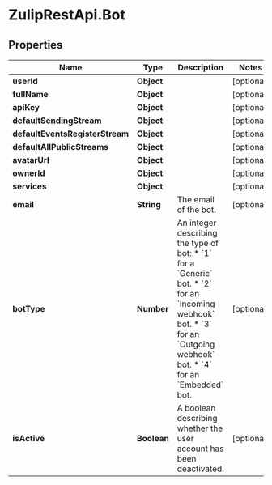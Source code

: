 # ZulipRestApi.Bot

## Properties

Name | Type | Description | Notes
------------ | ------------- | ------------- | -------------
**userId** | **Object** |  | [optional] 
**fullName** | **Object** |  | [optional] 
**apiKey** | **Object** |  | [optional] 
**defaultSendingStream** | **Object** |  | [optional] 
**defaultEventsRegisterStream** | **Object** |  | [optional] 
**defaultAllPublicStreams** | **Object** |  | [optional] 
**avatarUrl** | **Object** |  | [optional] 
**ownerId** | **Object** |  | [optional] 
**services** | **Object** |  | [optional] 
**email** | **String** | The email of the bot.  | [optional] 
**botType** | **Number** | An integer describing the type of bot: * &#x60;1&#x60; for a &#x60;Generic&#x60; bot. * &#x60;2&#x60; for an &#x60;Incoming webhook&#x60; bot. * &#x60;3&#x60; for an &#x60;Outgoing webhook&#x60; bot. * &#x60;4&#x60; for an &#x60;Embedded&#x60; bot.  | [optional] 
**isActive** | **Boolean** | A boolean describing whether the user account has been deactivated.  | [optional] 


